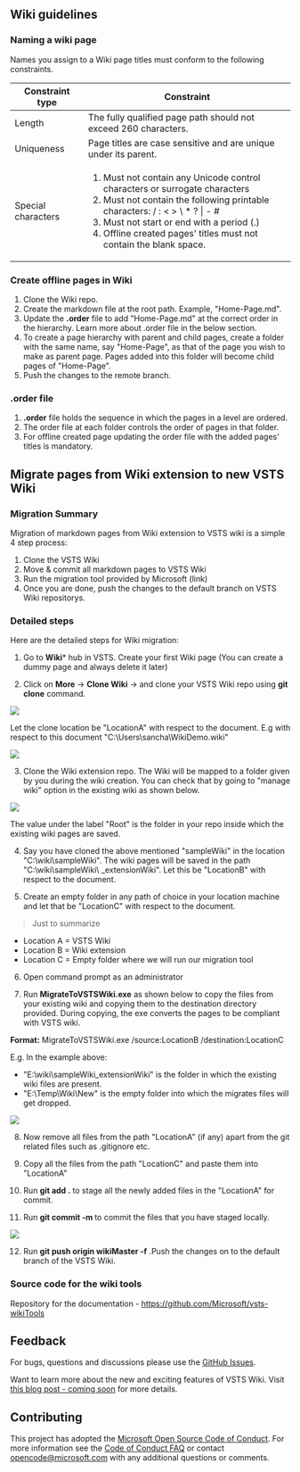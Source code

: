 ﻿## Wiki guidelines

### Naming a wiki page
Names you assign to a Wiki page titles must conform to the following constraints.

|  Constraint type    | Constraint |
| ------------- |-------------|
| Length      | The fully qualified page path should not exceed 260 characters. |
| Uniqueness      | Page titles are case sensitive and are unique under its parent. |
| Special characters | <ol><li>Must not contain any Unicode control characters or surrogate characters</li><li>Must not contain the following printable characters:     / : < > \ * ? \| - #</li><li>Must not start or end with a period (.)</li><li>Offline created pages' titles must not contain the blank space.</li></ol>|

### Create offline pages in Wiki
1. Clone the Wiki repo.
2. Create the markdown file at the root path.  Example, "Home-Page.md".
3. Update the **.order** file to add "Home-Page.md" at the correct order in the hierarchy. Learn more about .order file in the below section.
4. To create a page hierarchy with parent and child pages, create a folder with the same name, say "Home-Page", as that of the page you wish to make as parent page. Pages added into this folder will become child pages of "Home-Page".
5. Push the changes to the remote branch.

### .order file
1. **.order** file holds the sequence in which the pages in a level are ordered.
2. The order file at each folder controls the order of pages in that folder.
3. For offline created page updating the order file with the added pages' titles is mandatory.

## Migrate pages from Wiki extension to new VSTS Wiki

### Migration Summary
Migration of markdown pages from Wiki extension to VSTS wiki is a simple 4 step process:
1.	Clone the VSTS Wiki 
2.	Move & commit all markdown pages to VSTS Wiki
3.	Run the migration tool provided by Microsoft (link)
4.	Once you are done, push the changes to the default branch on VSTS Wiki repositorys.

### Detailed steps
Here are the detailed steps for Wiki migration:

1.	Go to **Wiki*** hub in VSTS.  Create your first Wiki page (You can create a dummy page and always delete it later)
 
2.	Click on **More** -> **Clone Wiki** -> and clone your VSTS Wiki repo using **git clone** command.

<img src="https://github.com/sandeepchads/vsts-wikiTools/blob/master/Images/1%20Clone%20wiki.PNG">

Let the clone location be "LocationA" with respect to the document. E.g with respect to this document "C:\Users\sancha\WikiDemo.wiki"

<img src="https://github.com/sandeepchads/vsts-wikiTools/blob/master/Images/2%20Git%20Clone.PNG">
 
3.	Clone the Wiki extension repo. The Wiki will be mapped to a folder given by you during the wiki creation. You can check that by going to "manage wiki" option in the existing wiki as shown below.

<img src="https://github.com/sandeepchads/vsts-wikiTools/blob/master/Images/3%20Wiki%20extension.PNG">

The value under the label "Root" is the folder in your repo inside which the existing wiki pages are saved.

4.	Say you have cloned the above mentioned "sampleWiki" in the location "C:\wiki\sampleWiki". The wiki pages will be saved in the path "C:\wiki\sampleWiki\ _extensionWiki". Let this be "LocationB" with respect to the document.
 
5.	Create an empty folder in any path of choice in your location machine and let that be "LocationC" with respect to the document.
 
> Just to summarize 
- Location A = VSTS Wiki 
- Location B = Wiki extension 
- Location C = Empty folder where we will run our migration tool

6.	Open command prompt as an administrator

7.	Run **MigrateToVSTSWiki.exe** as shown below to copy the files from your existing wiki and copying them to the destination directory provided. During copying, the exe converts the pages to be compliant with VSTS wiki.
 
**Format:** MigrateToVSTSWiki.exe /source:LocationB /destination:LocationC

E.g. In the example above:
- "E:\wiki\sampleWiki\_extensionWiki" is the folder in which the existing wiki files are present.
-	"E:\Temp\Wiki\New" is the empty folder into which the migrates files will get dropped.

<img src = "https://github.com/sandeepchads/vsts-wikiTools/blob/master/Images/4%20Migate%20to%20VSTS%20Exe.PNG">

8. Now remove all files from the path "LocationA" (if any) apart from the git related files such as .gitignore etc.

9. Copy all the files from the path "LocationC" and paste them into "LocationA"
 
10.	Run **git add .** to stage all the newly added files in the  "LocationA" for commit.
  
11.	Run **git commit -m <commit message>** to commit the files that you have staged locally.
  
<img src = "https://github.com/sandeepchads/vsts-wikiTools/blob/master/Images/5%20Git%20commit.PNG">  

12.	Run **git push origin wikiMaster -f** .Push the changes on to the default branch of the VSTS Wiki.


### Source code for the wiki tools
Repository for the documentation - https://github.com/Microsoft/vsts-wikiTools


## Feedback
For bugs, questions and discussions please use the [GitHub Issues](https://github.com/Microsoft/vsts-wikiTools/issues).

Want to learn more about the new and exciting features of VSTS Wiki. Visit [this blog post - coming soon](comingsoon) for more details.

## Contributing
This project has adopted the [Microsoft Open Source Code of Conduct](https://opensource.microsoft.com/codeofconduct/). For more information see the [Code of Conduct FAQ](https://opensource.microsoft.com/codeofconduct/faq/) or contact [opencode@microsoft.com](mailto:opencode@microsoft.com) with any additional questions or comments.